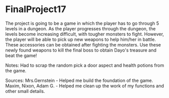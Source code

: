 # FinalProject17

The project is going to be a game in which the player has to go through 5 levels in a dungeon.  As the player progresses through the dungeon,
the levels become increasing difficult, with tougher monsters to fight.
However, the player will be able to pick up new weapons to help him/her in battle.
These accessories can be obtained after fighting the monsters.
Use these newly found weapons to kill the final boss to obtain Dayo's treasure and beat the game!

Notes:  Had to scrap the random pick a door aspect and health potions from the game.

Sources:  Mrs.Gernstein - Helped me build the foundation of the game.
Maxim, Nixon, Adam G. - Helped me clean up the work of my functions and other small details.
